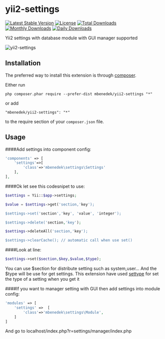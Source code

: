 yii2-settings
=============
[![Latest Stable Version](https://poser.pugx.org/mbenedek/yii2-settings/v/stable)](https://packagist.org/packages/mbenedek/yii2-settings)
[![License](https://poser.pugx.org/mbenedek/yii2-settings/license)](https://packagist.org/packages/mbenedek/yii2-settings)
[![Total Downloads](https://poser.pugx.org/mbenedek/yii2-settings/downloads)](https://packagist.org/packages/mbenedek/yii2-settings)
[![Monthly Downloads](https://poser.pugx.org/mbenedek/yii2-settings/d/monthly)](https://packagist.org/packages/mbenedek/yii2-settings)
[![Daily Downloads](https://poser.pugx.org/mbenedek/yii2-settings/d/daily)](https://packagist.org/packages/mbenedek/yii2-settings)

Yii2 settings with database module with GUI manager supported



![yii2-settings](https://c1.staticflickr.com/1/491/18760365473_d5aed4619d_z.jpg "yii2-settings")


Installation
------------

The preferred way to install this extension is through [composer](http://getcomposer.org/download/).

Either run

```
php composer.phar require --prefer-dist mbenedek/yii2-settings "*"
```

or add

```
"mbenedek/yii2-settings": "*"
```

to the require section of your `composer.json` file.


Usage
-----

####Add settings into component config: 

````php
'components' => [        
    'settings'=>[
        'class'=>'mbenedek\settings\Settings'
    ],
],
````

####Ok let see this codesnipet to use:

````php
$settings = Yii::$app->settings;

$value = $settings->get('section,'key');

$settings->set('section','key', 'value', 'integer');

$settings->delete('section,'key');

$settings->deleteAll('section,'key');

$settings->clearCache(); // automatic call when use set()

````

####Look at line:
````php
$settings->set($section,$key,$value,$type);
````
You can use $section for distribute setting such as system,user...
And the $type will be use for get settings. This extension have used [settype](http://php.net/manual/en/function.settype.php) for set the type of a setting when you get it



####If you want to manager setting with GUI then add settings into module config:
````php
'modules' => [
    'settings' =>  [
        'class'=>'mbenedek\settings\Module',
    ]       
]
````

And go to localhost/index.php?r=settings/manager/index.php
